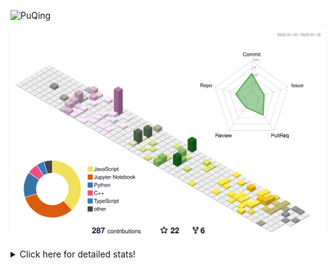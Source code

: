 ![PuQing](https://user-images.githubusercontent.com/27223114/171565019-9a56fae6-b08b-421f-99db-7e830da42371.png)

![](./profile-3d-contrib/profile-season-animate.svg)

<details>
<summary>Click here for detailed stats!</summary>

<!--START_SECTION:waka-->
**I'm a Night 🦉** 

```text
🌞 Morning    43 commits     ██░░░░░░░░░░░░░░░░░░░░░░░   11.23% 
🌆 Daytime    123 commits    ████████░░░░░░░░░░░░░░░░░   32.11% 
🌃 Evening    112 commits    ███████░░░░░░░░░░░░░░░░░░   29.24% 
🌙 Night      105 commits    ██████░░░░░░░░░░░░░░░░░░░   27.42%

```


📊 **This Week I Spent My Time On** 

```text
💬 Programming Languages: 
Python                   4 hrs 35 mins       ████████████░░░░░░░░░░░░░   47.88% 
Jupyter Notebook         2 hrs 27 mins       ██████░░░░░░░░░░░░░░░░░░░   25.63% 
C++                      1 hr 30 mins        ████░░░░░░░░░░░░░░░░░░░░░   15.72% 
Rust                     26 mins             █░░░░░░░░░░░░░░░░░░░░░░░░   4.61% 
Markdown                 13 mins             ░░░░░░░░░░░░░░░░░░░░░░░░░   2.41%

🔥 Editors: 
VS Code                  8 hrs 47 mins       ███████████████████████░░   91.54% 
CLion                    43 mins             ██░░░░░░░░░░░░░░░░░░░░░░░   7.58% 
PyCharm                  5 mins              ░░░░░░░░░░░░░░░░░░░░░░░░░   0.87%

💻 Operating System: 
Mac                      8 hrs 56 mins       ███████████████████████░░   93.13% 
Windows                  39 mins             █░░░░░░░░░░░░░░░░░░░░░░░░   6.87%

```


<!--END_SECTION:waka-->
</details>

